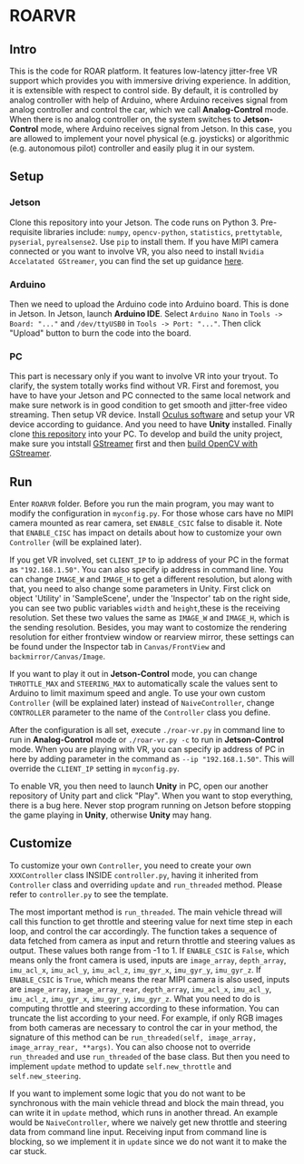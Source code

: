 # ROARVR

## Intro
This is the code for ROAR platform. It features low-latency jitter-free VR support which provides you with immersive driving experience. In addition, it is extensible with respect to control side. By default, it is controlled by analog controller with help of Arduino, where Arduino receives signal from analog controller and control the car, which we call **Analog-Control** mode. When there is no analog controller on, the system switches to **Jetson-Control** mode, where Arduino receives signal from Jetson. In this case, you are allowed to implement your novel physical (e.g. joysticks) or algorithmic (e.g. autonomous pilot) controller and easily plug it in our system.

## Setup

### Jetson
Clone this repository into your Jetson. The code runs on Python 3. Pre-requisite libraries include: `numpy`, `opencv-python`, `statistics`, `prettytable`, `pyserial`, `pyrealsense2`. Use `pip` to install them. If you have MIPI camera connected or you want to involve VR, you also need to install `Nvidia Accelatated GStreamer`, you can find the set up guidance [here](https://developer.download.nvidia.com/embedded/L4T/r32_Release_v1.0/Docs/Accelerated_GStreamer_User_Guide.pdf?BlbMrXc01wJrcGEdNwtlAEY35R0ofBnDCcpbfH9g71zqPsrglP7iv5hqz5_LciiElQF-TU38MzH9vO70egx8Fo7CgUvgJxcYrKVlPczq30tkevp9TbEg1nZJjtUmx7_DtTArOCqYbbH6coyDRsnPganEgVEkKVqCE33mXV__VE_2LGytTSE
).

### Arduino
Then we need to upload the Arduino code into Arduino board. This is done in Jetson. In Jetson, launch **Arduino IDE**. Select `Arduino Nano` in `Tools -> Board: "..."` and `/dev/ttyUSB0` in `Tools -> Port: "..."`. Then click "Upload" button to burn the code into the board.


### PC
This part is necessary only if you want to involve VR into your tryout. To clarify, the system totally works find without VR. First and foremost, you have to have your Jetson and PC connected to the same local network and make sure network is in good condition to get smooth and jitter-free video streaming. Then setup VR device. Install [Oculus software](https://www.oculus.com/setup/) and setup your VR device according to guidance. And you need to have **Unity** installed. Finally clone [this repository](https://github.com/augcog/IRG-RACING-VR) into your PC. 
To develop and build the unity project, make sure you intstall [GStreamer](https://gstreamer.freedesktop.org/documentation/installing/on-windows.html?gi-language=c) first and then [build OpenCV with GStreamer](https://cv-tricks.com/how-to/installation-of-opencv-4-1-0-in-windows-10-from-source/).

## Run
Enter `ROARVR` folder. Before you run the main program, you may want to modify the configuration in `myconfig.py`. For those whose cars have no MIPI camera mounted as rear camera, set `ENABLE_CSIC` false to disable it. Note that `ENABLE_CISC` has impact on details about how to customize your own `Controller` (will be explained later).

If you get VR involved, set `CLIENT_IP` to ip address of your PC in the format as `"192.168.1.50"`. You can also specify ip address in command line. You can change `IMAGE_W` and `IMAGE_H` to get a different resolution, but along with that, you need to also change some parameters in Unity. First click on object 'Utility' in 'SampleScene', under the 'Inspector' tab on the right side, you can see two public variables `width` and `height`,these is the receiving resolution. Set these two values the same as `IMAGE_W` and `IMAGE_H`, which is the sending resolution. Besides, you may want to costomize the rendering resolution for either frontview window or rearview mirror, these settings can be found under the Inspector tab in `Canvas/FrontView` and `backmirror/Canvas/Image`.

If you want to play it out in **Jetson-Control** mode, you can change `THROTTLE_MAX` and `STEERING_MAX` to automatically scale the values sent to Arduino to limit maximum speed and angle. To use your own custom `Controller` (will be explained later) instead of `NaiveController`, change `CONTROLLER` parameter to the name of the `Controller` class you define.

After the configuration is all set, execute `./roar-vr.py` in command line to run in **Analog-Control** mode or `./roar-vr.py -c` to run in **Jetson-Control** mode. When you are playing with VR, you can specify ip address of PC in here by adding parameter in the command as `--ip "192.168.1.50"`. This will override the `CLIENT_IP` setting in `myconfig.py`.

To enable VR, you then need to launch **Unity** in PC, open our another repository of Unity part and click "Play". When you want to stop everything, there is a bug here. Never stop program running on Jetson before stopping the game playing in **Unity**, otherwise **Unity** may hang.

## Customize
To customize your own `Controller`, you need to create your own `XXXController` class INSIDE `controller.py`, having it inherited from `Controller` class and overriding `update` and `run_threaded` method. Please refer to `controller.py` to see the template.

The most important method is `run_threaded`. The main vehicle thread will call this function to get throttle and steering value for next time step in each loop, and control the car accordingly. The function takes a sequence of data fetched from camera as input and return throttle and steering values as output. These values both range from -1 to 1. If `ENABLE_CSIC` is `False`, which means only the front camera is used, inputs are `image_array`, `depth_array`, `imu_acl_x`, `imu_acl_y`, `imu_acl_z`, `imu_gyr_x`, `imu_gyr_y`, `imu_gyr_z`. If `ENABLE_CSIC` is `True`, which means the rear MIPI camera is also used, inputs are `image_array`, `image_array_rear`, `depth_array`, `imu_acl_x`, `imu_acl_y`, `imu_acl_z`, `imu_gyr_x`, `imu_gyr_y`, `imu_gyr_z`. What you need to do is computing throttle and steering according to these information. You can truncate the list according to your need. For example, if only RGB images from both cameras are necessary to control the car in your method, the signature of this method can be `run_threaded(self, image_array, image_array_rear, **args)`. You can also choose not to override `run_threaded` and use `run_threaded` of the base class. But then you need to implement `update` method to update `self.new_throttle` and `self.new_steering`.

If you want to implement some logic that you do not want to be synchronous with the main vehicle thread and block the main thread, you can write it in `update` method, which runs in another thread. An example would be `NaiveController`, where we naively get new throttle and steering data from command line input. Receiving input from command line is blocking, so we implement it in `update` since we do not want it to make the car stuck.

